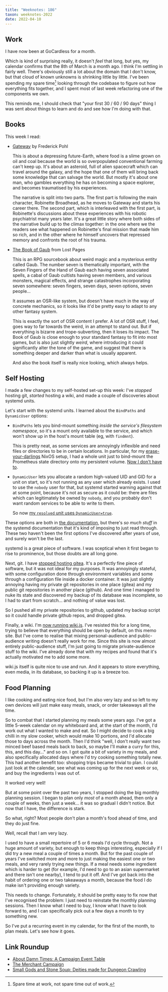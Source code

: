 ```yaml
---
title: "Weeknotes: 186"
taxon: weeknotes-2022
date: 2022-04-10
---
```


## Work

I have now been at GoCardless for a month.

Which is kind of surprising really, it doesn't *feel* that long, but
yes, my calendar confirms that the 8th of March is a month ago.  I
think I'm settling in fairly well.  There's obviously still a lot
about the domain that I don't know, but that cloud of known unknowns
is shrinking little by little.  I've been spending my spare
time[^spare] looking through the codebase to figure out how everything
fits together, and I spent most of last week refactoring one of the
components we own.

This reminds me, I should check that "your first 30 / 60 / 90 days"
thing I was sent about things to learn and do and see how I'm doing
with that.

[^spare]: Spare time at work, not spare time out of work.


## Books

This week I read:

- [Gateway][] by Frederick Pohl

  This is about a depressing future-Earth, where food is a slime grown
  on oil and coal because the world is so overpopulated conventional
  farming can't keep up.  It's about an asteroid, full of alien
  spacecraft which can travel around the galaxy, and the hope that one
  of them will bring back some knowledge that can salvage the world.
  But mostly it's about one man, who gambles everything he has on
  becoming a space explorer, and becomes traumatised by his
  experiences.

  The narrative is split into two parts.  The first part is following
  the main character, Robinette Broadhead, as he moves to Gateway and
  starts his career there.  The second part, which is interleaved with
  the first part, is Robinette's discussions about these experiences
  with his robotic psychiatrist many years later.  It's a great little
  story where both sides of the narrative build up to the climax
  together: in the one where we the readers see what happened on
  Robinette's final mission that made him so rich, and in the other
  where he himself uncovers that repressed memory and confronts the
  root of his trauma.

- [The Book of Gaub][] from Lost Pages

  This is an RPG sourcebook about weird magic and a mysterious entity
  called Gaub.  The number seven is thematically important, with the
  Seven Fingers of the Hand of Gaub each having seven associated
  spells, a cabal of Gaub cultists having seven members, and various
  monsters, magical effects, and strange catastrophes incorporating
  seven somewhere: seven fingers, seven days, seven options, seven
  people...

  It assumes an OSR-like system, but doesn't have much in the way of
  concrete mechanics, so it looks like it'd be pretty easy to adapt to
  any other fantasy system.

  This is exactly the sort of OSR content I prefer.  A lot of OSR
  stuff, I feel, goes way to far towards the weird, in an attempt to
  stand out.  But if everything is bizarre and trope-subverting, then
  it loses its impact.  The Book of Gaub is close enough to your
  standard fantasy to fit into most games, but is also just slightly
  *weird*, where introducing it could significantly alter the tone of
  the game, and suggest that there is something deeper and darker than
  what is usually apparent.

  And also the book itself is really nice looking, which always helps.

[Gateway]: https://en.wikipedia.org/wiki/Gateway_(novel)
[The Book of Gaub]: https://shop.lostpages.co.uk/products/the-book-of-gaub-print-pdf-soundtrack


## Self Hosting

I made a few changes to my self-hosted set-up this week: I've
*stopped* hosting git, *started* hosting a wiki, and made a couple of
discoveries about systemd units.

Let's start with the systemd units.  I learned about the `BindPaths`
and `DynamicUser` options:

- `BindPaths` lets you bind-mount something *inside the service's
  filesystem namespace*, so it's a mount only available to the
  service, and which won't show up in the host's mount table (eg, with
  `findmnt`).

  This is pretty neat, as some services are annoyingly inflexible and
  need files or directories to be in certain locations.  In
  particular, for my [erase-your-darlings][] NixOS setup, I had a
  whole unit just to bind-mount the Prometheus state directory onto my
  persistent volume.  [Now I don't have to][].

- `DynamicUser` lets you allocate a random high-valued UID and GID for
  a unit on start, so it's not running as any user which already
  exists.  I used to use the `nobody` user for that, but systemd
  started warning against that at some point, because it's not as
  secure as it could be: there are files which can legitimately be
  owned by `nobody`, and you probably don't want random services to be
  able to write to them.

  So now [my `resolved` unit uses `DynamicUser=true`][].

These options are both in [the documentation][], but there's *so much
stuff* in the systemd documentation that it's kind of imposing to just
read through.  These two haven't been the first options I've
discovered after years of use, and surely won't be the last.

systemd is a great piece of software.  I was sceptical when it first
began to rise to prominence, but those doubts are all long gone.

Next, git.  I have [stopped hosting gitea][].  It's a perfectly fine
piece of software, but it was not ideal for my purposes.  It was
annoyingly stateful, with some configuration done through environment
variables and some through a configuration file inside a docker
container.  It was just slightly annoying having my private git
repositories in one place (gitea) and my public git repositories in
another place (github).  And one time I managed to nuke its state and
discovered my backup of its database was incomplete, so I had to start
from scratch... and nothing of value was lost.

So I pushed all my private repositories to github, updated my backup
script so it could handle private github repos, and dropped gitea.

Finally, a wiki.  I'm [now running wiki.js][].  I've resisted this for
a long time, trying to believe that everything should be open by
default, on this memo site.  But I've come to realise that mixing
personal-audience and public-audience writing doesn't really work for
me.  Since this site is now almost entirely public-audience stuff, I'm
just going to migrate private-audience stuff to the wiki.  I've
already done that with my recipes and found that it's actually
motivated me to add some more.

wiki.js itself is quite nice to use and run.  And it appears to store
everything, even media, in its database, so backing it up is a breeze
too.

[erase-your-darlings]: https://grahamc.com/blog/erase-your-darlings
[Now I don't have to]: https://github.com/barrucadu/nixfiles/pull/79
[my `resolved` unit uses `DynamicUser=true`]: https://github.com/barrucadu/nixfiles/pull/77
[the documentation]: https://www.freedesktop.org/software/systemd/man/systemd.exec.html
[stopped hosting gitea]: https://github.com/barrucadu/nixfiles/pull/83
[now running wiki.js]: https://github.com/barrucadu/nixfiles/pull/80


## Food Planning

I like cooking and eating nice food, but I'm also very lazy and so
left to my own devices will just make easy meals, snack, or order
takeaways all the time.

So to combat that I started planning my meals some years ago.  I've
got a little 5-week calendar on my whiteboard and, at the start of the
month, I'd work out what I wanted to make and eat.  So I might decide
to cook a big chilli in my slow cooker, which would make 10 portions,
and I'd allocate those to days across the month.  Then I'd think
"well, I don't really want two minced beef based meals back to back,
so maybe I'll make a curry for this, this, and this day..." and so on.
I got quite a bit of variety in my meals, and also specifically
allocated days where I'd try cooking something totally new.  This had
another benefit too: shopping trips became trivial to plan.  I could
just look at the calendar, see what was coming up for the next week or
so, and buy the ingredients I was out of.

It worked very well!

But at some point over the past two years, I stopped doing the big
monthly planning session.  I began to plan only *most* of a month
ahead, then only a couple of weeks, then just a week... it was so
gradual I didn't notice.  But now that I have, the difference is
stark.

So what, right?  Most people don't plan a month's food ahead of time,
and they do just fine.

Well, recall that I am very lazy.

I used to have a small repertoire of 5 or 6 meals I'd cycle through.
Not a huge amount of variety, but enough to keep things interesting,
especially if I did try a new meal a couple of times a month.  But for
the past couple of years I've switched more and more to just making
the easiest one or two meals, and very rarely trying new things.  If a
meal needs some ingredient which is harder to get (for example, I'd
need to go to an asian supermarket and there isn't one nearby), I tend
to put it off.  And I've got back into the habit of ordering one or
two takeaways a month, because the food I do make isn't providing
enough variety.

This needs to change.  Fortunately, it should be pretty easy to fix
now that I've recognised the problem: I just need to reinstate the
monthly planning sessions.  Then I know what I need to buy, I know
what I have to look forward to, and I can specifically pick out a few
days a month to try something new.

So I've put a recurring event in my calendar, for the first of the
month, to plan meals.  Let's see how it goes.


## Link Roundup

- [About Damn Times: A Campaign Event Table](https://silverarmpress.com/about-damn-time-on-campaign-events-tables/)
- [The Merchant Campaign](https://shadowandfae.blogspot.com/2022/03/the-merchant-campaign.html)
- [Small Gods and Stone Soup: Deities made for Dungeon Crawling](https://orbitalcrypt.blogspot.com/2022/03/small-gods-and-stone-soup-deities-made.html)
